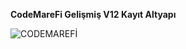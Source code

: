 <b>CodeMareFi Gelişmiş V12 Kayıt Altyapı</b>

<img src="https://images-ext-2.discordapp.net/external/POjRfMzRP1GnCNRpXE2ASM-9N6V5NMe1dA5pN0YATEs/%3Fwidth%3D960%26height%3D540/https/media.discordapp.net/attachments/785313661811687465/806182089413623808/CMF2.png?width=400&height=225" title="CODEMAREFİ">